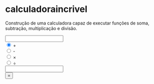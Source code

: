 # calculadoraincrivel
Construção de uma calculadora capaz de executar funções de soma, subtração, multiplicação e divisão.
<!DOCTYPE html>
<html>
<head class="text-center">
	<meta charset="utf-8">
	<meta name="viewport" content="width=device-width, initial-scale=1, shrink-to-fit=no">
	<title>Calculadora incrível</title>
	<link rel="stylesheet" href="https://maxcdn.bootstrapcdn.com/bootstrap/4.0.0/css/bootstrap.min.css" integrity="sha384-Gn5384xqQ1aoWXA+058RXPxPg6fy4IWvTNh0E263XmFcJlSAwiGgFAW/dAiS6JXm" crossorigin="anonymous">
	<link rel="stylesheet" href="css/style.css">
	<link href="https://fonts.googleapis.com/css?family=Varela+Round" rel="stylesheet">
</head>
<body>
	<div class="container-calculator">
		<div class="row text-center justify-content-center">
			<div class="col-12">
				<input type="number" id="elem-1">
			</div>
			<div class="col-12">
				<div class="container operations">
					<div class="row text-center align-items-center">
						<div class="col operation">
							<input type="radio" id="operation1" value="+" name=operation checked>
							<label for="operation1">+</label>
						</div>
						<div class="col operation">
							<input type="radio" id="operation2" value="-" name="operation">
							<label for="operation2">-</label>
						</div>
						<div class="col operation">
							<input type="radio" id="operation3" value="*" name="operation">
							<label for="operation3">&times;</label>
						</div>
						<div class="col operation">
							<input type="radio" id="operation4" value="/" name="operation">
							<label for="operation4">&divide;</label>
						</div>
					</div>
				</div>
			</div>
			<div class="col-12">
				<input type="number" id="elem-2">
			</div>
			<div class="col-12">
				<button id="calculated-button">=</button>
			</div>
			<div class="col-12">
				<h2 id="result"></h2>
			</div>
		</div>
	</div>
	<script src="js/script.js"></script>
</body>
</html>
